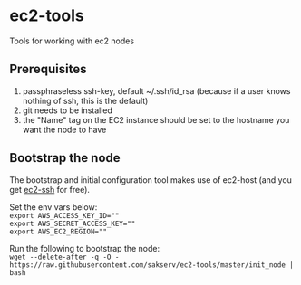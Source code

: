 ec2-tools
=========

Tools for working with ec2 nodes

Prerequisites
-------------
1. passphraseless ssh-key, default ~/.ssh/id_rsa (because if a user knows nothing of ssh, this is the default)
2. git needs to be installed
3. the "Name" tag on the EC2 instance should be set to the hostname you want the node to have

Bootstrap the node
------------------
The bootstrap and initial configuration tool makes use of ec2-host (and you get [ec2-ssh](https://github.com/Instagram/ec2-ssh) for free).   

Set the env vars below:  
`export AWS_ACCESS_KEY_ID=""`  
`export AWS_SECRET_ACCESS_KEY=""`  
`export AWS_EC2_REGION=""`  

Run the following to bootstrap the node:  
`wget --delete-after -q -O - https://raw.githubusercontent.com/sakserv/ec2-tools/master/init_node | bash`
